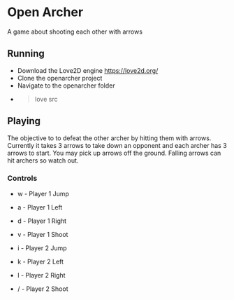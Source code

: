 # Open Archer
A game about shooting each other with arrows

## Running
 - Download the Love2D engine https://love2d.org/
 - Clone the openarcher project
 - Navigate to the openarcher folder
 - > love src

## Playing
The objective to to defeat the other archer by hitting them with arrows. Currently it takes 3 arrows to take down an opponent and each archer has 3 arrows to start. You may pick up arrows off the ground. Falling arrows can hit archers so watch out.

### Controls
 - w - Player 1 Jump
 - a - Player 1 Left
 - d - Player 1 Right
 - v - Player 1 Shoot


 - i - Player 2 Jump
 - k - Player 2 Left
 - l - Player 2 Right
 - / - Player 2 Shoot

